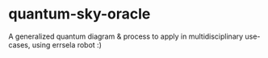 # quantum-sky-oracle
A generalized quantum diagram &amp; process to apply in multidisciplinary use-cases,  using errsela robot :) 

